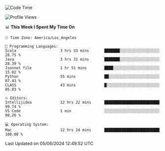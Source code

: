 <!--START_SECTION:waka-->
![Code Time](http://img.shields.io/badge/Code%20Time-1%2C035%20hrs-blue)

![Profile Views](http://img.shields.io/badge/Profile%20Views-0-blue)

📊 **This Week I Spent My Time On** 

```text
🕑︎ Time Zone: America/Los_Angeles

💬 Programming Languages: 
Scala                    3 hrs 33 mins       ███████░░░░░░░░░░░░░░░░░░   28.75 % 
Java                     3 hrs 31 mins       ███████░░░░░░░░░░░░░░░░░░   28.39 % 
Jsonnet file             1 hr 51 mins        ████░░░░░░░░░░░░░░░░░░░░░   15.02 % 
Python                   55 mins             ██░░░░░░░░░░░░░░░░░░░░░░░   07.43 % 
CLASS                    43 mins             █░░░░░░░░░░░░░░░░░░░░░░░░   05.83 % 

🔥 Editors: 
Intellijidea             12 hrs 22 mins      █████████████████████████   99.74 % 
VS Code                  1 min               ░░░░░░░░░░░░░░░░░░░░░░░░░   00.26 % 

💻 Operating System: 
Mac                      12 hrs 24 mins      █████████████████████████   100.00 % 
```


 Last Updated on 05/06/2024 12:49:52 UTC
<!--END_SECTION:waka-->
